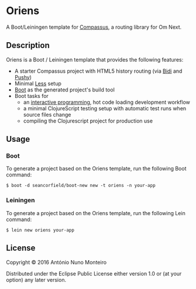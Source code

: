 # Oriens

A Boot/Leiningen template for [Compassus](https://github.com/anmonteiro/compassus), a routing library for Om Next.

## Description

Oriens is a Boot / Leiningen template that provides the following features:

- A starter Compassus project with HTML5 history routing (via [Bidi](https://github.com/juxt/bidi)
and [Pushy](https://github.com/kibu-australia/pushy))
- Minimal [Less](http://lesscss.org/) setup
- [Boot](https://github.com/boot-clj/boot) as the generated project's build tool
- Boot tasks for
  - an [interactive programming](https://en.wikipedia.org/wiki/Interactive_programming),
hot code loading development workflow
  - a minimal ClojureScript testing setup with automatic test runs when source files change
  - compiling the Clojurescript project for production use


## Usage

### Boot

To generate a project based on the Oriens template, run the following Boot command:

    $ boot -d seancorfield/boot-new new -t oriens -n your-app


### Leiningen

To generate a project based on the Oriens template, run the following Lein command:

    $ lein new oriens your-app


## License

Copyright © 2016 António Nuno Monteiro

Distributed under the Eclipse Public License either version 1.0 or (at
your option) any later version.
